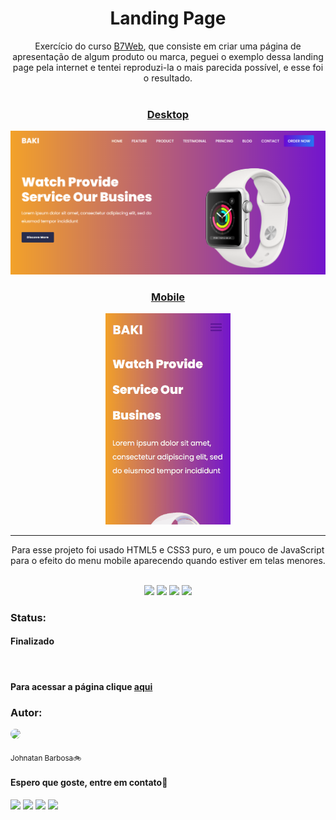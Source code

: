 <h1 align="center">Landing Page</h1>

<div align="center">
    Exercício do curso <a href="https://www.b7web.com.br">B7Web</a>, que consiste em criar uma página de apresentação de algum produto ou marca, peguei o exemplo dessa landing page pela internet e tentei reproduzi-la o mais parecida possível, e esse foi o resultado.
</div>
<br>

<h3 align="center" style="text-decoration: underline">Desktop</h3>

<img src="assets/images/desktop.png">

<br>

<h3 align="center" style="text-decoration: underline">Mobile</h3>

<div align="center">
    <img width="200px" src="assets/images/mobile.gif">
</div>

---

<div align="center">
    Para esse projeto foi usado HTML5 e CSS3 puro, e um pouco de JavaScript para o efeito do menu mobile aparecendo quando estiver em telas menores.
<br><br>

![](https://img.shields.io/badge/Autor-Johnatan%20Barbosa-brightgreen)
![](https://img.shields.io/badge/Front--End-HTML5-orange)
![](https://img.shields.io/badge/Front--End-CSS-blue)
![](https://img.shields.io/badge/Back--End-JavaScript-yellow)

</div>

### Status:

#### Finalizado

<br>

#### Para acessar a página clique <a href="https://landing-page-jb.netlify.app/">aqui</a>


### Autor:

<a href="https://github.com/JohnatanBarbosa"><img src="https://avatars.githubusercontent.com/u/94154381?v=4" style="width: 100px; border-radius: 50%"></a>

<sub>Johnatan Barbosa🚲</sub>

#### Espero que goste, entre em contato📲


<a href="https://www.instagram.com/johnatan_park/" target="_blank"><img src="https://img.shields.io/badge/-Instagram-%23E4405F?style=for-the-badge&logo=instagram&logoColor=white" target="_blank"></a>
<a href = "mailto:barbosajohnatan99@gmail.com"><img src="https://img.shields.io/badge/-Gmail-%23333?style=for-the-badge&logo=gmail&logoColor=white" target="_blank"></a>
<a href="https://www.linkedin.com/in/johnatan-barbosa-de-brito-7845631ab/" target="_blank"><img src="https://img.shields.io/badge/-LinkedIn-%230077B5?style=for-the-badge&logo=linkedin&logoColor=white" target="_blank"></a>
<a href = "https://api.whatsapp.com/send?phone=5561992608982"><img src="https://img.shields.io/badge/WhatsApp-25D366?style=for-the-badge&logo=whatsapp&logoColor=white" target="_blank"></a>

